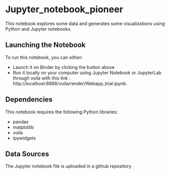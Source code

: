 # Jupyter_notebook_pioneer

This notebook explores some data and generates some visualizations using Python and Jupyter notebooks.

## Launching the Notebook

To run this notebook, you can either:

- Launch it on Binder by clicking the button above
- Run it locally on your computer using Jupyter Notebook or JupyterLab through voila with this link : http://localhost:8888/voila/render/Webapp_trial.ipynb.

## Dependencies

This notebook requires the following Python libraries:

- pandas
- matplotlib
- voila
- ipywidgets

## Data Sources

The Jupyter notebook file is uploaded in a github repository
